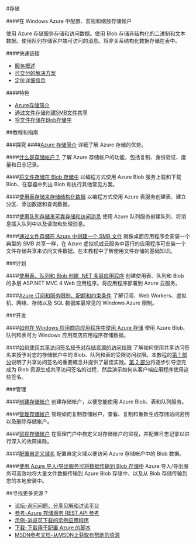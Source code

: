 <properties linkid="dev-net-storage" urlDisplayName="Windows Azure Storage" pageTitle="存储 - Azure 微软云" metaKeywords="Azure Storage,Azure存储,非结构化,非关系结构化数据,SMB文件共享,复制,身份验证,度量,日志记录,结构化数据, Azure Blob,访问签名,Azure 导入/导出服务,创建存储帐户,访问密钥" description="在 Windows Azure 中配置、监视和缩放存储帐户。使用 Azure 存储服务存储和访问数据。使用 Blob 存储非结构化的二进制和文本数据。使用队列存储客户端可访问的消息。将非关系结构化数据存储在表中。" metaCanonical="" services="Storage" documentationCenter="Services" title="Configure, monitor, and scale your storage account in Azure" authors="" solutions="" manager="" editor="" />
<tags ms.service="Storage"
    ms.date=""
    wacn.date=""
    />

#存储

####在 Windows Azure 中配置、监视和缩放存储帐户

使用 Azure 存储服务存储和访问数据。使用 Blob 存储非结构化的二进制和文本数据。使用队列存储客户端可访问的消息。将非关系结构化数据存储在表中。

####快速链接
-   [服务概述](/home/features/storage)
-   [可交付的解决方案](/zh-cn/solutions/data-management/)
-   [定价详细信息](/home/features/storage/#home_stor_pri)

####特色
-   [Azure存储简介](/zh-cn/documentation/articles/storage-introduction/)
-   [通过文件存储创建SMB文件共享](/zh-cn/documentation/articles/storage-dotnet-how-to-use-files/)
-   [将文件存储在Blob存储中](/zh-cn/documentation/articles/storage-dotnet-how-to-use-blobs/)

##教程和指南

###探究
####[Azure 存储简介](/zh-cn/documentation/articles/storage-introduction/)
详细了解 Azure 存储的优势。

####[什么是存储帐户？](/zh-cn/documentation/articles/storage-whatis-account/)
了解 Azure 存储帐户的功能，包括复制、身份验证、度量和日志记录。

####[将文件存储在 Blob 存储中](/zh-cn/documentation/articles/storage-dotnet-how-to-use-blobs/)
以编程方式使用 Azure Blob 服务上载和下载 Blob、在容器中列出 Blob 和执行其他常见方案。

####[使用表存储来存储结构化数据](/zh-cn/documentation/articles/storage-dotnet-how-to-use-tables/)
以编程方式使用 Azure 表服务创建表、建立分区、添加数据和查询数据。

####[使用队列存储来可靠存储和访问消息](/zh-cn/documentation/articles/storage-dotnet-how-to-use-queues/)
使用 Azure 队列服务创建队列、将消息插入队列中以及读取和处理消息。

####[通过文件存储在 Azure 中创建一个 SMB 文件](/zh-cn/documentation/articles/storage-dotnet-how-to-use-files/)
就像桌面应用程序会安装一个典型的 SMB 共享一样，在 Azure 虚拟机或云服务中运行的应用程序可安装一个文件存储共享来访问文件数据。在本教程中了解使用文件存储的基础知识。

###计划
  
####[使用表、队列和 Blob 创建 .NET 多层应用程序](/zh-cn/documentation/articles/cloud-services-dotnet-multi-tier-app-storage-1-overview/)
创建使用表、队列和 Blob 的多层 ASP.NET MVC 4 Web 应用程序。将应用程序部署到 Azure 云服务。

####[Azure 订阅和服务限制、配额和约束条件](/zh-cn/documentation/articles/azure-subscription-service-limits/)
了解订阅、Web Workers、虚拟机、网络、存储以及 SQL 数据库最常见的 Windows Azure 限制。

###开发

####[如何在 Windows 应用商店应用程序中使用 Azure 存储](/zh-cn/documentation/articles/storage-use-store-apps/)
使用 Azure Blob、队列和表可为 Windows 应用商店应用程序存储数据。

####[如何使用共享访问签名授予对存储资源的访问权限](/zh-cn/documentation/articles/storage-dotnet-shared-access-signature-part-1/)
了解如何使用共享访问签名来授予对您的存储帐户中的 Blob、队列和表的受限访问权限。本教程的[第 1 部分](/documentation/articles/storage-dotnet-shared-access-signature-part-1/)说明了共享访问签名的重要概念并提供了最佳实践。[第 2 部分](/documentation/articles/storage-dotnet-shared-access-signature-part-2/)将逐步引导您完成为 Blob 资源生成共享访问签名的过程，然后演示如何从客户端应用程序使用这些签名。

###管理

####[创建存储帐户](/zh-cn/documentation/articles/storage-create-storage-account/)
创建存储帐户，以便您能使用 Azure Blob、表和队列服务。

####[管理存储帐户](/zh-cn/documentation/articles/storage-manage-storage-account/)
管理如何复制存储帐户，查看、复制和重新生成存储访问密钥以及删除存储帐户。

####[监视存储帐户](/zh-cn/documentation/articles/storage-monitor-storage-account/)
在管理门户中自定义对存储帐户的监视，并配置日志记录以进行深入的故障排除。

####[配置自定义域名](/zh-cn/documentation/articles/storage-custom-domain-name/)
配置自定义域以便访问 Azure 存储帐户中的 Blob 数据。

####[使用 Azure 导入/导出服务可将数据传输到 Blob 存储中](/zh-cn/documentation/articles/storage-import-export-service/)
Azure 导入/导出服务可高效地将大量文件数据传输到 Azure Blob 存储中，以及从 Blob 存储传输到您的本地安装中。


##寻找更多资源？

-   [论坛-询问问题、分享见解和讨论平台](https://social.msdn.microsoft.com/Forums/zh-CN/home?forum=windowsazurezhchs)
-   [参考-Azure 存储服务 REST API 参考](http://msdn.microsoft.com/zh-cn/library/dd179355.aspx)
-   [示例-浏览可下载的示例应用程序](http://code.msdn.microsoft.com/windowsazure)
-   [下载-下载用于配置 Azure 的脚本](/zh-cn/downloads/?sdk=net)
-   [MSDN参考文档-从MSDN上获取有帮助的资源](http://msdn.microsoft.com/zh-cn/library/gg433040.aspx)
   

